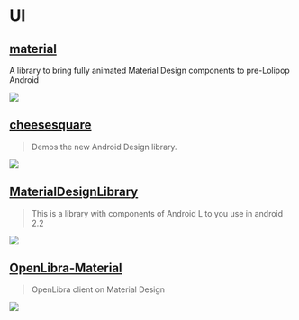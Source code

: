 UI
==

[material](https://github.com/rey5137/material)
--
>
A library to bring fully animated Material Design components to pre-Lolipop Android

![](https://github.com/rey5137/Material/raw/master/image/theme.gif)

[cheesesquare](https://github.com/chrisbanes/cheesesquare)
--
> Demos the new Android Design library.

![](https://raw.githubusercontent.com/chrisbanes/cheesesquare/master/art/icon.png)

[MaterialDesignLibrary](https://github.com/navasmdc/MaterialDesignLibrary)
--
> This is a library with components of Android L to you use in android 2.2

![](https://github.com/navasmdc/MaterialDesignLibrary/raw/master/images/color_selector.png)

[OpenLibra-Material](https://github.com/saulmm/OpenLibra-Material)
--
> OpenLibra client on Material Design

![](https://camo.githubusercontent.com/e5f4eca6a17146a4f9da4e915d57fe8091c8d536/68747470733a2f2f6c68332e676f6f676c6575736572636f6e74656e742e636f6d2f2d334c304454485945644f382f564968714177624e4269492f41414141414141417932512f77445f794a58764b36486f2f773832322d68313438322d6e6f2f657870616e645f616e696d6174696f6e2e676966)

[]()
--
>

![]()
